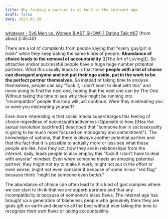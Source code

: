 ```yaml
---
title: Why finding a partner is so hard in the internet age
draft: false
date: 2023-03-29
---
```


[whatever - 5v6 Men vs. Women (LAST SHOW) | Dating Talk #67](https://www.youtube.com/live/pW1OMX9W2TY?feature=share&t=9950) (from about 2:45:40)

There are a lot of complaints from people saying that "every guy/girl is trash" while they keep dating the same kinds of people.
**Abundance of choice leads to the removal of accountability** ([[The Art of Loving]]).
So attractive and/or successful people have a huge huge number potential partners. What this usually leads to is that these **people with a lot of choice can disregard anyone and not put their ego aside, put in the work to be the perfect partner themselves**. So instead of taking time to analyse themselves, people can say "fuck it, I don't want to deal with this" and move along to find the next one, hoping that the next one can be The One. Without taking the time to see *why* they might be running into "incompatible" people this loop will just continue. Were they mistreating you or were you mistreating yourself?

Even more interesting is that social media supercharges this feeling of choice regardless of success/attractiveness (Opposite to how [[Has the sexual revolution backfired]] described that "someone low in sociosexuality is going to be much more focused on monogamy and commitment"). The knowledge of options, that there is *always* another potential partner and that the fact that it is possible to actually more or less see what these people are like, how they act, how they are in relationships from the internet, daily, leads people to also employ this "fuck it I don't have to deal with anyone" mindset.
Even when someone meets an amazing potential partner, they might not try to make it work, might not put in the effort or even worse, might not even consider it because of some minor "red flag" because there "might be someone even better."

The abundance of choice can often lead to this kind of god complex where we can start to think that we are superb partners and that any incompatibility is because of someone's elses flaws. The internet age has brought up a generation of blameless people who genuinely think they are gods gift on earth and deserve all the best without ever taking the time to recognize their own flaws or taking accountability. 